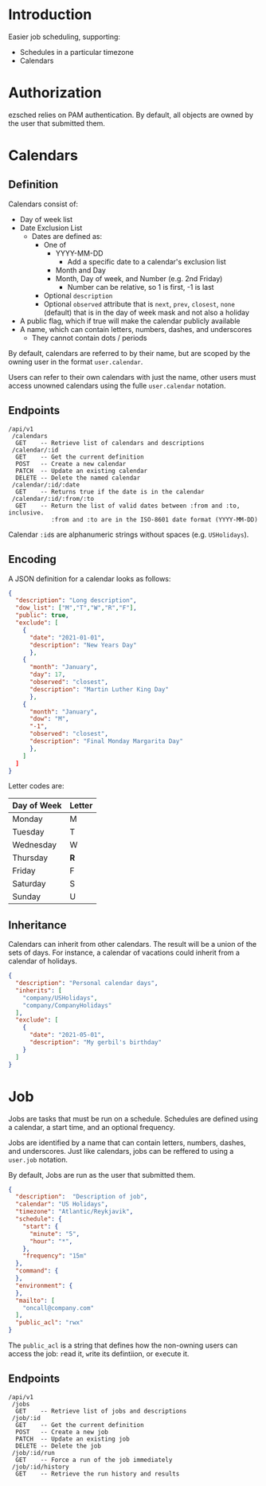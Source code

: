 Introduction
============

Easier job scheduling, supporting:

- Schedules in a particular timezone
- Calendars

Authorization
=============

ezsched relies on PAM authentication. By default, all objects are owned
by the user that submitted them.

Calendars
=========

Definition
----------

Calendars consist of:

- Day of week list
- Date Exclusion List
  - Dates are defined as:
    - One of
      - YYYY-MM-DD
        - Add a specific date to a calendar's exclusion list
      - Month and Day
      - Month, Day of week, and Number (e.g. 2nd Friday)
        - Number can be relative, so 1 is first, -1 is last
    - Optional `description`
    - Optional `observed` attribute that is `next`, `prev`, `closest`, `none` (default)
      that is in the day of week mask and not also a holiday
- A public flag, which if true will make the calendar publicly available
- A name, which can contain letters, numbers, dashes, and underscores
  - They cannot contain dots / periods

By default, calendars are referred to by their name, but are scoped by
the owning user in the format `user.calendar`.

Users can refer to their own calendars with just the name, other users
must access unowned calendars using the fulle `user.calendar` notation.

Endpoints
---------

```
/api/v1
 /calendars
  GET    -- Retrieve list of calendars and descriptions
 /calendar/:id
  GET    -- Get the current definition
  POST   -- Create a new calendar
  PATCH  -- Update an existing calendar
  DELETE -- Delete the named calendar
 /calendar/:id/:date
  GET    -- Returns true if the date is in the calendar
 /calendar/:id/:from/:to
  GET    -- Return the list of valid dates between :from and :to, inclusive.
            :from and :to are in the ISO-8601 date format (YYYY-MM-DD)
```

Calendar `:id`s are alphanumeric strings without spaces (e.g. `USHolidays`).

Encoding
--------

A JSON definition for a calendar looks as follows:

```json
{
  "description": "Long description",
  "dow_list": ["M","T","W","R","F"],
  "public": true,
  "exclude": [
    {
      "date": "2021-01-01",
      "description": "New Years Day"
      },
    {
      "month": "January",
      "day": 17,
      "observed": "closest",
      "description": "Martin Luther King Day"
      },
    {
      "month": "January",
      "dow": "M",
      "-1",
      "observed": "closest",
      "description": "Final Monday Margarita Day"
      },
    ]
  ]
}
```

Letter codes are:

| Day of Week | Letter |
|-------------|--------|
| Monday      | M      |
| Tuesday     | T      |
| Wednesday   | W      |
| Thursday    | **R**  |
| Friday      | F      |
| Saturday    | S      |
| Sunday      | U      |

Inheritance
-----------

Calendars can inherit from other calendars. The result will be a union
of the sets of days. For instance, a calendar of vacations could inherit
from a calendar of holidays.

```json
{
  "description": "Personal calendar days",
  "inherits": [
    "company/USHolidays",
    "company/CompanyHolidays"
  ],
  "exclude": [
    {
      "date": "2021-05-01",
      "description": "My gerbil's birthday"
    }
  ]
}
```

Job
===

Jobs are tasks that must be run on a schedule. Schedules are defined
using a calendar, a start time, and an optional frequency.

Jobs are identified by a name that can contain letters, numbers, dashes,
and underscores. Just like calendars, jobs can be reffered to using a
`user.job` notation.

By default, Jobs are run as the user that submitted them.

```json
{
  "description":  "Description of job",
  "calendar": "US Holidays",
  "timezone": "Atlantic/Reykjavik",
  "schedule": {
    "start": {
      "minute": "5",
      "hour": "*",
    },
    "frequency": "15m"
  },
  "command": {
  },
  "environment": {
  },
  "mailto": [
    "oncall@company.com"
  ],
  "public_acl": "rwx"
}
```

The `public_acl` is a string that defines how the non-owning users can
access the job: `r`ead it, `w`rite its defintiion, or e`x`ecute it.

Endpoints
---------

```
/api/v1
 /jobs
  GET    -- Retrieve list of jobs and descriptions
 /job/:id
  GET    -- Get the current definition
  POST   -- Create a new job
  PATCH  -- Update an existing job
  DELETE -- Delete the job
 /job/:id/run
  GET    -- Force a run of the job immediately
 /job/:id/history
  GET    -- Retrieve the run history and results
```
